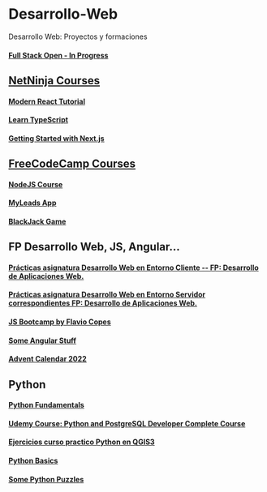# Desarrollo-Web
Desarrollo Web: Proyectos y formaciones

#### [Full Stack Open - In Progress](https://github.com/Maciker/FullStackOpen)

## [NetNinja Courses](https://github.com/Maciker/NetNinjaCourses)

#### [Modern React Tutorial](https://github.com/Maciker/NetNinjaCourses/tree/main/dojo-club)
#### [Learn TypeScript](https://github.com/Maciker/NetNinjaCourses/tree/main/learnTypescript)
#### [Getting Started with Next.js](https://github.com/Maciker/NetNinjaCourses/tree/main/learnNextJS)

## [FreeCodeCamp Courses](https://github.com/Maciker/FreeCodeCampCourses)

#### [NodeJS Course](https://github.com/Maciker/FreeCodeCampCourses/tree/main/NodeJsCourse)

#### [MyLeads App](https://github.com/Maciker/FreeCodeCampCourses/tree/main/MyLeads-App)

#### [BlackJack Game](https://github.com/Maciker/FreeCodeCampCourses/tree/main/BlackJackGame)

## FP Desarrollo Web, JS, Angular...

#### [Prácticas asignatura Desarrollo Web en Entorno Cliente -- FP: Desarrollo de Aplicaciones Web.](https://github.com/Maciker/DWEC)

#### [Prácticas asignatura Desarrollo Web en Entorno Servidor correspondientes FP: Desarrollo de Aplicaciones Web.](https://github.com/Maciker/DWES)

#### [JS Bootcamp by Flavio Copes](https://github.com/Maciker/JsBootcamp)

#### [Some Angular Stuff](https://github.com/Maciker/Angular)

#### [Advent Calendar 2022](https://github.com/Maciker/adventJS/tree/main/2022)

## Python

#### [Python Fundamentals](https://github.com/Maciker/Python_Fundamentals)

#### [Udemy Course: Python and PostgreSQL Developer Complete Course](https://github.com/Maciker/Python_PostgreSQL_Developer_Course)

#### [Ejercicios curso practico Python en QGIS3](https://github.com/Maciker/Python_QGIS3)

#### [Python Basics](https://github.com/Maciker/Keepcoding)

#### [Some Python Puzzles](https://github.com/Maciker/Python-stuff/tree/master/Finxter)
